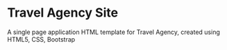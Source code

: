 # Travel Agency Site
A single page application HTML template for Travel Agency, created using HTML5, CSS, Bootstrap

